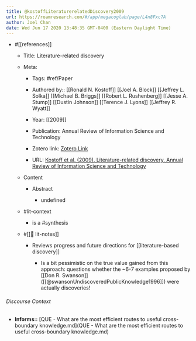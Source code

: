 ```yaml
---
title: @kostoffLiteraturerelatedDiscovery2009
url: https://roamresearch.com/#/app/megacoglab/page/L4n8Fxc7A
author: Joel Chan
date: Wed Jun 17 2020 13:48:35 GMT-0400 (Eastern Daylight Time)
---
```


- #[[references]]

    - Title: Literature-related discovery

    - Meta:

        - Tags: #ref/Paper

        - Authored by:: [[Ronald N. Kostoff]] [[Joel A. Block]] [[Jeffrey L. Solka]] [[Michael B. Briggs]] [[Robert L. Rushenberg]] [[Jesse A. Stump]] [[Dustin Johnson]] [[Terence J. Lyons]] [[Jeffrey R. Wyatt]]

        - Year: [[2009]]

        - Publication: Annual Review of Information Science and Technology

        - Zotero link: [Zotero Link](zotero://select/items/7_ZUYHEPJ7)

        - URL: [Kostoff et al. (2009). Literature-related discovery. Annual Review of Information Science and Technology](http://onlinelibrary.wiley.com/doi/10.1002/aris.2009.1440430112/abstract)

    - Content

        - Abstract

            - undefined

    - #lit-context

        - is a #synthesis

    - #[[📝 lit-notes]]

        - Reviews progress and future directions for [[literature-based discovery]]

            - Is a bit pessimistic on the true value gained from this approach: questions whether the ~6-7 examples proposed by [[Don R. Swanson]] ([[@swansonUndiscoveredPublicKnowledge1996]]) were actually discoveries!

###### Discourse Context

- **Informs::** [QUE - What are the most efficient routes to useful cross-boundary knowledge.md](QUE - What are the most efficient routes to useful cross-boundary knowledge.md)
